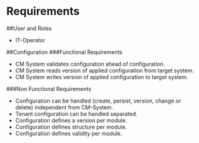 # Requirements
##User and Roles
* IT-Operator

##Configuration
###Functional Requirements
* CM System validates configuration ahead of configuration.
* CM System reads version of applied configuration from target system.
* CM System writes version of applied configuration to target system.

###Non Functional Requirements 
* Configuration can be handled (create, persist, version, change or delete) independent from CM-System.
* Tenant configuration can be handled separated.
* Configuration defines a version per module.
* Configuration defines structure per module.
* Configuration defines validity per module.
  
  
